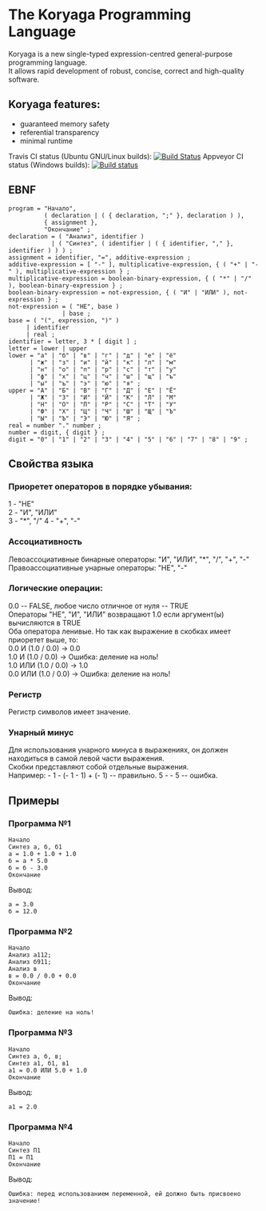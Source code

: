 # The Koryaga Programming Language
Koryaga is a new single-typed expression-centred general-purpose programming language.  
It allows rapid development of robust, concise, correct and high-quality software.

## Koryaga features:

* guaranteed memory safety  
* referential transparency  
* minimal runtime

Travis CI status (Ubuntu GNU/Linux builds): [![Build Status](https://travis-ci.org/YoukaiCat/KLang.svg)](https://travis-ci.org/YoukaiCat/KLang)
Appveyor CI status (Windows builds): [![Build status](https://ci.appveyor.com/api/projects/status/github/youkaicat/klang?branch=master&svg=true)](https://ci.appveyor.com/project/youkaicat/klang/branch/master)

## EBNF
```
program = "Начало",
          ( declaration | ( { declaration, ";" }, declaration ) ),
          { assignment },
          "Окончание" ;
declaration = ( "Анализ", identifier )
            | ( "Синтез", ( identifier | ( { identifier, "," }, identifier ) ) ) ;
assignment = identifier, "=", additive-expression ;
additive-expression = [ "-" ], multiplicative-expression, { ( "+" | "-" ), multiplicative-expression } ;
multiplicative-expression = boolean-binary-expression, { ( "*" | "/" ), boolean-binary-expression } ;
boolean-binary-expression = not-expression, { ( "И" | "ИЛИ" ), not-expression } ;
not-expression = ( "НЕ", base )
               | base ;
base = ( "(", expression, ")" )
     | identifier
     | real ;
identifier = letter, 3 * [ digit ] ;
letter = lower | upper
lower = "а" | "б" | "в" | "г" | "д" | "е" | "ё"
      | "ж" | "з" | "и" | "й" | "к" | "л" | "м"
      | "н" | "о" | "п" | "р" | "с" | "т" | "у"
      | "ф" | "х" | "ц" | "ч" | "ш" | "щ" | "ъ"
      | "ы" | "ъ" | "э" | "ю" | "я" ;
upper = "А" | "Б" | "В" | "Г" | "Д" | "Е" | "Ё"
      | "Ж" | "З" | "И" | "Й" | "К" | "Л" | "М"
      | "Н" | "О" | "П" | "Р" | "С" | "Т" | "У"
      | "Ф" | "Х" | "Ц" | "Ч" | "Ш" | "Щ" | "Ъ"
      | "Ы" | "Ъ" | "Э" | "Ю" | "Я" ;
real = number "." number ;
number = digit, { digit } ;
digit = "0" | "1" | "2" | "3" | "4" | "5" | "6" | "7" | "8" | "9" ;
```

## Свойства языка

### Приоретет операторов в порядке убывания:
1 - "НЕ"  
2 - "И", "ИЛИ"  
3 - "*", "/"
4 - "+", "-"

### Ассоциативность
Левоассоциативные бинарные операторы: "И", "ИЛИ", "*", "/", "+", "-"  
Правоассоциативные унарные операторы: "НЕ", "-"

### Логические операции:
0.0 -- FALSE, любое число отличное от нуля -- TRUE  
Операторы "НЕ", "И", "ИЛИ" возвращают 1.0 если аргумент(ы) вычисляются в TRUE  
Оба оператора ленивые. Но так как выражение в скобках имеет приоретет выше, то:  
0.0 И (1.0 / 0.0) -> 0.0  
1.0 И (1.0 / 0.0) -> Ошибка: деление на ноль!  
1.0 ИЛИ (1.0 / 0.0) -> 1.0  
0.0 ИЛИ (1.0 / 0.0) -> Ошибка: деление на ноль!

### Регистр
Регистр символов имеет значение.

### Унарный минус
Для использования унарного минуса в выражениях, он должен находиться в самой левой части выражения.  
Скобки представляют собой отдельные выражения.  
Например: - 1 - (- 1 - 1) + (- 1) -- правильно. 5 - - 5 -- ошибка.

## Примеры
### Программа №1
```
Начало
Синтез а, б, б1
а = 1.0 + 1.0 + 1.0
б = а * 5.0
б = б - 3.0
Окончание
```
Вывод:
```
а = 3.0
б = 12.0
```

### Программа №2
```
Начало
Анализ а112;
Анализ б911;
Анализ в
в = 0.0 / 0.0 + 0.0
Окончание
```
Вывод:
```
Ошибка: деление на ноль!
```

### Программа №3
```
Начало
Синтез а, б, в;
Синтез а1, б1, в1
а1 = 0.0 ИЛИ 5.0 + 1.0
Окончание
```
Вывод:
```
а1 = 2.0
```

### Программа №4
```
Начало
Синтез П1
П1 = П1
Окончание
```
Вывод:
```
Ошибка: перед использованием переменной, ей должно быть присвоено значение!
```
